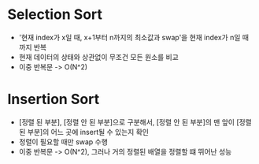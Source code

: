 # Selection Sort

- '현재 index가 x일 때, x+1부터 n까지의 최소값과 swap'을 현재 index가 n일 때 까지 반복
- 현재 데이터의 상태와 상관없이 무조건 모든 원소를 비교
- 이중 반복문 -> O(N^2)

# Insertion Sort

- [정렬 된 부분], [정렬 안 된 부분]으로 구분해서, [정렬 안 된 부분]의 맨 앞이 [정렬 된 부분]의 어느 곳에 insert될 수 있는지 확인
- 정렬이 필요할 때만 swap 수행
- 이중 반복문 -> O(N^2), 그러나 거의 정렬된 배열을 정렬할 떄 뛰어난 성능

